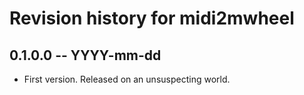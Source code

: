 # Revision history for midi2mwheel

## 0.1.0.0 -- YYYY-mm-dd

* First version. Released on an unsuspecting world.
